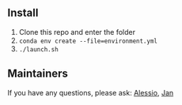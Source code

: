 ## Install
1. Clone this repo and enter the folder
2. `conda env create --file=environment.yml`
3. `./launch.sh`

## Maintainers
If you have any questions, please ask:
[Alessio](mailto:alevale@stanford.edu), [Jan](mailto:jdep@stanford.edu)

